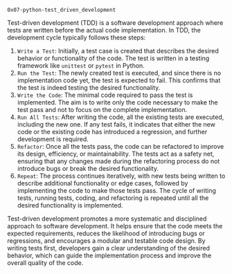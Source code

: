 `0x07-python-test_driven_development`

Test-driven development (TDD) is a software development approach where tests are written before the actual code
implementation. In TDD, the development cycle typically follows these steps:

1.  `Write a Test`: Initially, a test case is created that describes the desired behavior or functionality of the code.
    The test is written in a testing framework like `unittest` or `pytest` in Python.
2.  `Run the Test`: The newly created test is executed, and since there is no implementation code yet, the test is
    expected to fail. This confirms that the test is indeed testing the desired functionality.
3.  `Write the Code`: The minimal code required to pass the test is implemented. The aim is to write only the code
    necessary to make the test pass and not to focus on the complete implementation.
4.  `Run All Tests`: After writing the code, all the existing tests are executed, including the new one.
    If any test fails, it indicates that either the new code or the existing code has introduced a regression,
    and further development is required.
5.  `Refactor`: Once all the tests pass, the code can be refactored to improve its design, efficiency, or
    maintainability. The tests act as a safety net, ensuring that any changes made during the refactoring process
    do not introduce bugs or break the desired functionality.
6.  `Repeat`: The process continues iteratively, with new tests being written to describe additional functionality or
    edge cases, followed by implementing the code to make those tests pass. The cycle of writing tests, running tests,
    coding, and refactoring is repeated until all the desired functionality is implemented.

Test-driven development promotes a more systematic and disciplined approach to software development.
It helps ensure that the code meets the expected requirements, reduces the likelihood of introducing
bugs or regressions, and encourages a modular and testable code design. By writing tests first,
developers gain a clear understanding of the desired behavior, which can guide the implementation process
and improve the overall quality of the code.
